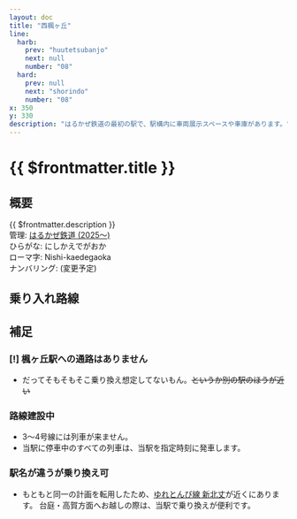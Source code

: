 ```yaml
---
layout: doc 
title: "西楓ヶ丘" 
line:
  harb:  
    prev: "huutetsubanjo"  
    next: null  
    number: "08"  
  hard:  
    prev: null 
    next: "shorindo"  
    number: "08"  
x: 350  
y: 330  
description: "はるかぜ鉄道の最初の駅で、駅構内に車両展示スペースや車庫があります。"  
---
```


# {{ $frontmatter.title }} <ViewinMap />

<Family />

## 概要
{{ $frontmatter.description }}  
管理: [はるかぜ鉄道 (2025～)](/company/houbutuHG/harukaze/index.md)  
ひらがな: にしかえでがおか  
ローマ字: Nishi-kaedegaoka  
ナンバリング: <Numberling /> (変更予定)

## 乗り入れ路線
<LineInfo />

<!-- 名所がある場合に追加してください -->

<!-- 他に書きたい情報がある場合自由に追加してください -->
## 補足
### [!] 楓ヶ丘駅への通路はありません
- だってそもそもそこ乗り換え想定してないもん。~~というか別の駅のほうが近い~~
### 路線建設中
- 3～4号線には列車が来ません。
- 当駅に停車中のすべての列車は、当駅を指定時刻に発車します。
### 駅名が違うが乗り換え可
- もともと同一の計画を転用したため、[ゆれとんび線 新北丈](/station/stations/sinhokuzyo.md)が近くにあります。  台庭・高賀方面へお越しの際は、当駅で乗り換えが便利です。